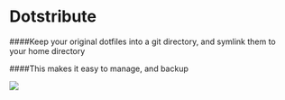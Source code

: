 Dotstribute
===

####Keep your original dotfiles into a git directory, and symlink them to your home directory

####This makes it easy to manage, and backup

![](https://raw.githubusercontent.com/ProfOak/dotstribute/media/example.png)
